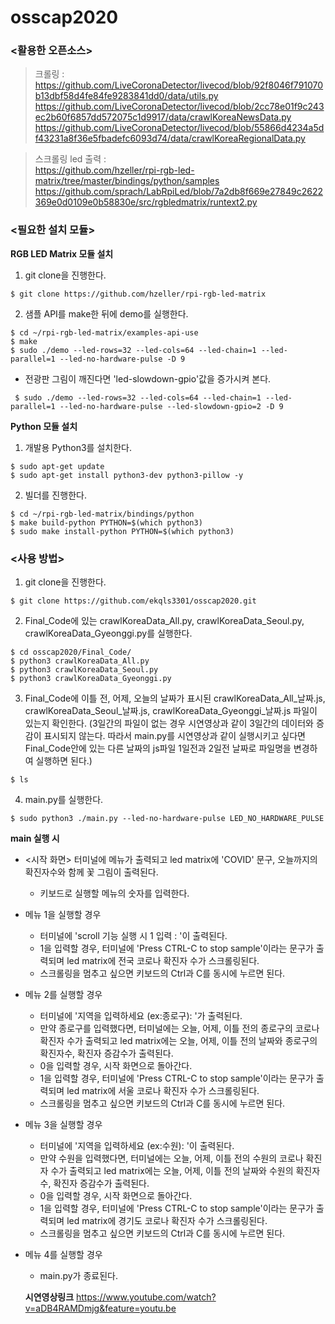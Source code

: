 # osscap2020

### <활용한 오픈소스>
> 크롤링 : 
https://github.com/LiveCoronaDetector/livecod/blob/92f8046f791070b13dbf58d4fe84fe9283841dd0/data/utils.py
https://github.com/LiveCoronaDetector/livecod/blob/2cc78e01f9c243ec2b60f6857dd572075c1d9917/data/crawlKoreaNewsData.py
https://github.com/LiveCoronaDetector/livecod/blob/55866d4234a5df43231a8f36e5fbadefc6093d74/data/crawlKoreaRegionalData.py

> 스크롤링 led 출력 :         
https://github.com/hzeller/rpi-rgb-led-matrix/tree/master/bindings/python/samples   
https://github.com/sprach/LabRpiLed/blob/7a2db8f669e27849c2622369e0d0109e0b58830e/src/rgbledmatrix/runtext2.py


### <필요한 설치 모듈>
**RGB LED Matrix 모듈 설치**

1. git clone을 진행한다.
``` 
$ git clone https://github.com/hzeller/rpi-rgb-led-matrix
```
2. 샘플 API를 make한 뒤에 demo를 실행한다.
```
$ cd ~/rpi-rgb-led-matrix/examples-api-use
$ make
$ sudo ./demo --led-rows=32 --led-cols=64 --led-chain=1 --led-parallel=1 --led-no-hardware-pulse -D 9
```

   * 전광판 그림이 깨진다면 'led-slowdown-gpio'값을 증가시켜 본다.
```
 $ sudo ./demo --led-rows=32 --led-cols=64 --led-chain=1 --led-parallel=1 --led-no-hardware-pulse --led-slowdown-gpio=2 -D 9
```
**Python 모듈 설치**
1. 개발용 Python3를 설치한다.
```
$ sudo apt-get update
$ sudo apt-get install python3-dev python3-pillow -y
```

2. 빌더를 진행한다.
```
$ cd ~/rpi-rgb-led-matrix/bindings/python
$ make build-python PYTHON=$(which python3)
$ sudo make install-python PYTHON=$(which python3)
```

### <사용 방법>
1. git clone을 진행한다.
```
$ git clone https://github.com/ekqls3301/osscap2020.git
```

2. Final_Code에 있는 crawlKoreaData_All.py, crawlKoreaData_Seoul.py, crawlKoreaData_Gyeonggi.py를 실행한다.
```
$ cd osscap2020/Final_Code/
$ python3 crawlKoreaData_All.py
$ python3 crawlKoreaData_Seoul.py
$ python3 crawlKoreaData_Gyeonggi.py
```

3. Final_Code에 이틀 전, 어제, 오늘의 날짜가 표시된 crawlKoreaData_All_날짜.js, crawlKoreaData_Seoul_날짜.js, crawlKoreaData_Gyeonggi_날짜.js 파일이 있는지 확인한다. (3일간의 파일이 없는 경우 시연영상과 같이 3일간의 데이터와 증감이 표시되지 않는다. 따라서 main.py를 시연영상과 같이 실행시키고 싶다면 Final_Code안에 있는 다른 날짜의 js파일 1일전과 2일전 날짜로 파일명을 변경하여 실행하면 된다.)
``` 
$ ls
```

4. main.py를 실행한다.
```
$ sudo python3 ./main.py --led-no-hardware-pulse LED_NO_HARDWARE_PULSE
```

**main 실행 시**
- <시작 화면>   터미널에 메뉴가 출력되고 led matrix에 'COVID' 문구, 오늘까지의 확진자수와 함께 꽃 그림이 출력된다.
  - 키보드로 실행할 메뉴의 숫자를 입력한다.
  
- 메뉴 1을 실행할 경우
  - 터미널에 'scroll 기능 실행 시 1 입력 : '이 출력된다.
  - 1을 입력할 경우, 터미널에 'Press CTRL-C to stop sample'이라는 문구가 출력되며 led matrix에 전국 코로나 확진자 수가 스크롤링된다.
  - 스크롤링을 멈추고 싶으면 키보드의 Ctrl과 C를 동시에 누르면 된다.

- 메뉴 2를 실행할 경우
  - 터미널에 '지역을 입력하세요 (ex:종로구): '가 출력된다.
  - 만약 종로구를 입력했다면, 터미널에는 오늘, 어제, 이틀 전의 종로구의 코로나 확진자 수가 출력되고 led matrix에는 오늘, 어제, 이틀 전의 날짜와 종로구의 확진자수, 확진자 증감수가 출력된다.
  - 0을 입력할 경우, 시작 화면으로 돌아간다.
  - 1을 입력할 경우, 터미널에 'Press CTRL-C to stop sample'이라는 문구가 출력되며 led matrix에 서울 코로나 확진자 수가 스크롤링된다.
  - 스크롤링을 멈추고 싶으면 키보드의 Ctrl과 C를 동시에 누르면 된다.

- 메뉴 3을 실행할 경우
  - 터미널에 '지역을 입력하세요 (ex:수원): '이 출력된다.
  - 만약 수원을 입력했다면, 터미널에는 오늘, 어제, 이틀 전의 수원의 코로나 확진자 수가 출력되고 led matrix에는 오늘, 어제, 이틀 전의 날짜와 수원의 확진자수, 확진자 증감수가 출력된다.
  - 0을 입력할 경우, 시작 화면으로 돌아간다.
  - 1을 입력할 경우, 터미널에 'Press CTRL-C to stop sample'이라는 문구가 출력되며 led matrix에 경기도 코로나 확진자 수가 스크롤링된다.
  - 스크롤링을 멈추고 싶으면 키보드의 Ctrl과 C를 동시에 누르면 된다.
  
- 메뉴 4를 실행할 경우
  - main.py가 종료된다.
  
  **시연영상링크**
  https://www.youtube.com/watch?v=aDB4RAMDmjg&feature=youtu.be
  
  
